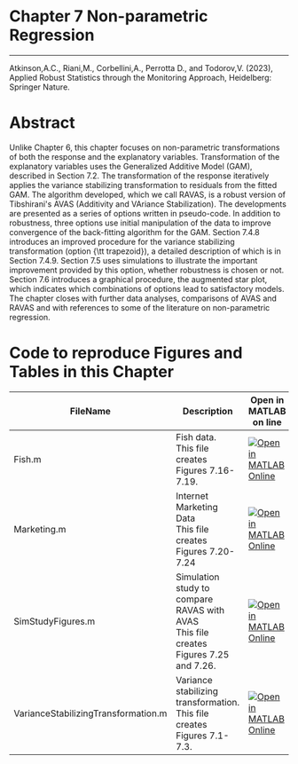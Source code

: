 # Chapter 7 Non-parametric Regression


---
Atkinson,A.C., Riani,M., Corbellini,A., Perrotta D., and Todorov,V. (2023), Applied Robust Statistics through the Monitoring Approach, Heidelberg: Springer Nature.

# Abstract
 Unlike Chapter 6, this chapter focuses on non-parametric transformations of both the response and the explanatory variables. Transformation of the explanatory variables uses the Generalized Additive Model (GAM), described in Section 7.2. The transformation of the response iteratively applies the variance stabilizing transformation to residuals from the fitted GAM. The algorithm developed, which we call RAVAS, is a robust version of Tibshirani's AVAS  (Additivity and VAriance Stabilization).  The developments are presented as a series of options written in pseudo-code. In addition to robustness, three options use initial manipulation of the data to improve convergence of the back-fitting algorithm for the GAM. Section 7.4.8 introduces an improved procedure for the variance stabilizing transformation (option {\tt trapezoid}), a detailed description of which is in Section 7.4.9.  Section 7.5 uses simulations to illustrate the important improvement provided by this option, whether robustness is chosen or not. Section 7.6  introduces a  graphical procedure, the augmented star plot, which indicates which combinations of options lead to satisfactory models. The chapter closes with further data analyses, comparisons of AVAS and RAVAS and with references to some of the literature on non-parametric regression.

# Code to reproduce Figures and Tables in this Chapter





| FileName | Description | Open in MATLAB on line | Jupiter notebook | 
 |---|---|---|---| 
 |Fish.m|Fish data.<br/> This file creates Figures 7.16-7.19.|[![Open in MATLAB Online](https://www.mathworks.com/images/responsive/global/open-in-matlab-online.svg)](https://matlab.mathworks.com/open/github/v1?repo=UniprJRC/FigMonitoringBook&file=/cap7/Fish.m)| [[ipynb](Fish.ipynb)]
|Marketing.m|Internet Marketing Data<br/> This file creates Figures 7.20-7.24|[![Open in MATLAB Online](https://www.mathworks.com/images/responsive/global/open-in-matlab-online.svg)](https://matlab.mathworks.com/open/github/v1?repo=UniprJRC/FigMonitoringBook&file=/cap7/Marketing.m)| [[ipynb](Marketing.ipynb)]
|SimStudyFigures.m|Simulation study to compare RAVAS with AVAS<br/> This file creates Figures 7.25 and 7.26.|[![Open in MATLAB Online](https://www.mathworks.com/images/responsive/global/open-in-matlab-online.svg)](https://matlab.mathworks.com/open/github/v1?repo=UniprJRC/FigMonitoringBook&file=/cap7/SimStudyFigures.m)| [[ipynb](SimStudyFigures.ipynb)]
|VarianceStabilizingTransformation.m|Variance stabilizing transformation.<br/> This file creates Figures 7.1-7.3.|[![Open in MATLAB Online](https://www.mathworks.com/images/responsive/global/open-in-matlab-online.svg)](https://matlab.mathworks.com/open/github/v1?repo=UniprJRC/FigMonitoringBook&file=/cap7/VarianceStabilizingTransformation.m)| [[ipynb](VarianceStabilizingTransformation.ipynb)]

